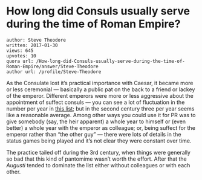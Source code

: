 # How long did Consuls usually serve during the time of Roman Empire?

	author: Steve Theodore
	written: 2017-01-30
	views: 645
	upvotes: 10
	quora url: /How-long-did-Consuls-usually-serve-during-the-time-of-Roman-Empire/answer/Steve-Theodore
	author url: /profile/Steve-Theodore


As the Consulate lost it’s practical importance with Caesar, it became more or less ceremonial — basically a public pat on the back to a friend or lackey of the emperor. Different emperors were more or less aggressive about the appointment of suffect consuls — you can see a lot of fluctuation in the number per year in [this list](https://en.wikipedia.org/wiki/List_of_Roman_consuls#2nd_century); but in the second century three per year seems like a reasonable average. Among other ways you could use it for PR was to give somebody (say, the heir apparent) a whole year to himself or (even better) a whole year with the emperor as colleague; or, being suffect for the emperor rather than “the other guy” — there were lots of details in the status games being played and it’s not clear they were constant over time.

The practice tailed off during the 3rd century, when things were generally so bad that this kind of pantomime wasn’t worth the effort. After that the _Augusti_  tended to dominate the list either without colleagues or with each other.

